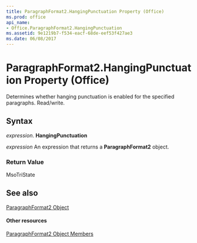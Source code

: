 ```yaml
---
title: ParagraphFormat2.HangingPunctuation Property (Office)
ms.prod: office
api_name:
- Office.ParagraphFormat2.HangingPunctuation
ms.assetid: 9e1219b7-f534-eacf-68de-eef53f427ae3
ms.date: 06/08/2017
---
```



# ParagraphFormat2.HangingPunctuation Property (Office)

Determines whether hanging punctuation is enabled for the specified paragraphs. Read/write.


## Syntax

 _expression_. **HangingPunctuation**

 _expression_ An expression that returns a **ParagraphFormat2** object.


### Return Value

MsoTriState


## See also


[ParagraphFormat2 Object](paragraphformat2-object-office.md)
#### Other resources


[ParagraphFormat2 Object Members](paragraphformat2-members-office.md)


